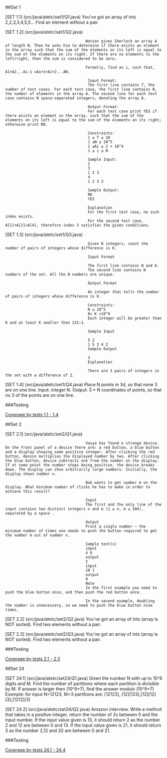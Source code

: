 ##Set 1

[SET 1.1] (src/java/atetc/set1/Q1.java) You've got an array of ints 2,2,3,3,4,5,5... Find an element without a pair.

[SET 1.2] (src/java/atetc/set1/Q2.java) 

                                        Watson gives Sherlock an array A of length N. Then he asks him to determine if there exists an element in the array such that the sum of the elements on its left is equal to the sum of the elements on its right. If there are no elements to the left/right, then the sum is considered to be zero.

                                        Formally, find an i, such that, A1+A2...Ai-1 =Ai+1+Ai+2...AN.
                                         
                                         Input Format:
                                         The first line contains T, the number of test cases. For each test case, the first line contains N, the number of elements in the array A. The second line for each test case contains N space-separated integers, denoting the array A.
                                         
                                         Output Format:
                                         For each test case print YES if there exists an element in the array, such that the sum of the elements on its left is equal to the sum of the elements on its right; otherwise print NO.
                                         
                                         Constraints:
                                         1 ≤ T ≤ 10
                                         1 ≤N ≤ 10^5
                                         1 ≤Ai ≤ 2 × 10^4
                                         1 ≤ i ≤ N
                                         
                                         Sample Input:
                                         2
                                         3
                                         1 2 3
                                         4
                                         1 2 3 3
                                         
                                         Sample Output:
                                         NO
                                         YES
                                         
                                         Explanation
                                         For the first test case, no such index exists.
                                         For the second test case, A[1]+A[2]=A[4], therefore index 3 satisfies the given conditions.
                                         
[SET 1.3] (src/java/atetc/set1/Q3.java) 

                                         Given N integers, count the number of pairs of integers whose difference is K.
                                        
                                         Input Format
                                        
                                         The first line contains N and K.
                                         The second line contains N numbers of the set. All the N numbers are unique.
                                        
                                         Output Format
                                        
                                         An integer that tells the number of pairs of integers whose difference is K.
                                        
                                         Constraints:
                                         N ≤ 10^5
                                         0< K <10^9
                                         Each integer will be greater than 0 and at least K smaller than 231−1.
                                        
                                         Sample Input
                                        
                                         5 2
                                         1 5 3 4 2
                                         Sample Output
                                        
                                         3
                                         Explanation
                                        
                                         There are 3 pairs of integers in the set with a difference of 2.
                                        
[SET 1.4] (src/java/atetc/set1/Q4.java) Place N points in 3d, so that none 3 are on one line.
                                        Input: integer N.
                                        Output: 3 * N coordinates of points, so that no 3 of the points are on one line.

###Testing

[Coverage by tests 1.1 - 1.4](src/test/atetc/TestSet1.java)

##Set 2

[SET 2.1] (src/java/atetc/set2/Q1.java) 

                                        Vasya has found a strange device. On the front panel of a device there are: a red button, a blue button and a display showing some positive integer. After clicking the red button, device multiplies the displayed number by two. After clicking the blue button, device subtracts one from the number on the display. If at some point the number stops being positive, the device breaks down. The display can show arbitrarily large numbers. Initially, the display shows number n.
                                        
                                        Bob wants to get number m on the display. What minimum number of clicks he has to make in order to achieve this result?
                                        
                                        Input
                                        The first and the only line of the input contains two distinct integers n and m (1 ≤ n, m ≤ 104), separated by a space .
                                        
                                        Output
                                        Print a single number — the minimum number of times one needs to push the button required to get the number m out of number n.
                                        
                                        Sample test(s)
                                        input
                                        4 6
                                        output
                                        2
                                        input
                                        10 1
                                        output
                                        9
                                        Note
                                        In the first example you need to push the blue button once, and then push the red button once.
                                        
                                        In the second example, doubling the number is unnecessary, so we need to push the blue button nine times.

[SET 2.2] (src/java/atetc/set2/Q2.java) You've got an array of ints (array is NOT sorted). Find two elements without a pair.

[SET 2.3] (src/java/atetc/set2/Q3.java) You've got an array of ints (array is NOT sorted). Find two elements without a pair.

###Testing

[Coverage by tests 2.1 - 2.3](src/test/atetc/TestSet2.java)

##Set 24

[SET 24.1] (src/java/atetc/set24/Q1.java) Given the number N with up to 10^6 digits and M.
                                            Find the number of partitions where each partition is divisible by M.
                                            If answer is larger then (10^9+7), find the answer modulo (10^9+7)
                                            Example: for input N=12123, M=3 partitions are: [12123], [12][123],[12][12][3],[1212][3]
                                             
[SET 24.2] (src/java/atetc/set24/Q2.java) Amazon interview.
                                          Write a method that takes in a positive integer, return the number of 2s between 0 and the input number.
                                          If the input value given is 13, it should return 2 as the number 2 and 12 are between 0 and 13.
                                          If the input value given is 21, it should return 3 as the number 2,12 and 20 are between 0 and 21.

###Testing

[Coverage by tests 24.1 - 24.4](src/test/atetc/TestSet24.java)